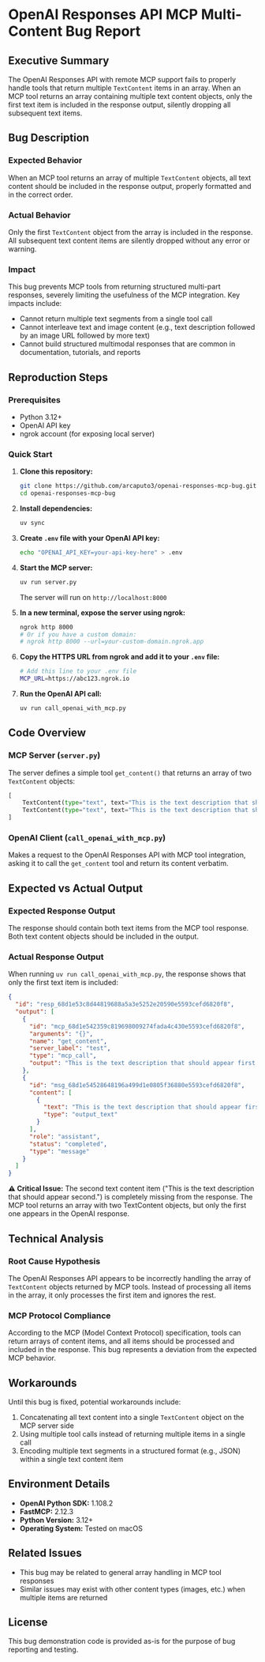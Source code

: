 # OpenAI Responses API MCP Multi-Content Bug Report

## Executive Summary

The OpenAI Responses API with remote MCP support fails to properly handle tools that return multiple `TextContent` items in an array. When an MCP tool returns an array containing multiple text content objects, only the first text item is included in the response output, silently dropping all subsequent text items.

## Bug Description

### Expected Behavior
When an MCP tool returns an array of multiple `TextContent` objects, all text content should be included in the response output, properly formatted and in the correct order.

### Actual Behavior
Only the first `TextContent` object from the array is included in the response. All subsequent text content items are silently dropped without any error or warning.

### Impact
This bug prevents MCP tools from returning structured multi-part responses, severely limiting the usefulness of the MCP integration. Key impacts include:
- Cannot return multiple text segments from a single tool call
- Cannot interleave text and image content (e.g., text description followed by an image URL followed by more text)
- Cannot build structured multimodal responses that are common in documentation, tutorials, and reports

## Reproduction Steps

### Prerequisites
- Python 3.12+
- OpenAI API key
- ngrok account (for exposing local server)

### Quick Start

1. **Clone this repository:**
    ```bash
    git clone https://github.com/arcaputo3/openai-responses-mcp-bug.git
    cd openai-responses-mcp-bug
    ```

2. **Install dependencies:**
    ```bash
    uv sync
    ```

3. **Create `.env` file with your OpenAI API key:**
    ```bash
    echo "OPENAI_API_KEY=your-api-key-here" > .env
    ```

4. **Start the MCP server:**
    ```bash
    uv run server.py
    ```
    The server will run on `http://localhost:8000`

5. **In a new terminal, expose the server using ngrok:**
    ```bash
    ngrok http 8000
    # Or if you have a custom domain:
    # ngrok http 8000 --url=your-custom-domain.ngrok.app
    ```

6. **Copy the HTTPS URL from ngrok and add it to your `.env` file:**
    ```bash
    # Add this line to your .env file
    MCP_URL=https://abc123.ngrok.io
    ```

7. **Run the OpenAI API call:**
    ```bash
    uv run call_openai_with_mcp.py
    ```

## Code Overview

### MCP Server (`server.py`)
The server defines a simple tool `get_content()` that returns an array of two `TextContent` objects:
```python
[
    TextContent(type="text", text="This is the text description that should appear first."),
    TextContent(type="text", text="This is the text description that should appear second.")
]
```

### OpenAI Client (`call_openai_with_mcp.py`)
Makes a request to the OpenAI Responses API with MCP tool integration, asking it to call the `get_content` tool and return its content verbatim.

## Expected vs Actual Output

### Expected Response Output
The response should contain both text items from the MCP tool response. Both text content objects should be included in the output.

### Actual Response Output
When running `uv run call_openai_with_mcp.py`, the response shows that only the first text item is included:

```json
{
  "id": "resp_68d1e53c8d44819688a5a3e5252e20590e5593cefd6820f8",
  "output": [
    {
      "id": "mcp_68d1e542359c819698009274fada4c430e5593cefd6820f8",
      "arguments": "{}",
      "name": "get_content",
      "server_label": "test",
      "type": "mcp_call",
      "output": "This is the text description that should appear first."
    },
    {
      "id": "msg_68d1e54528648196a499d1e0805f36880e5593cefd6820f8",
      "content": [
        {
          "text": "This is the text description that should appear first.",
          "type": "output_text"
        }
      ],
      "role": "assistant",
      "status": "completed",
      "type": "message"
    }
  ]
}
```

**⚠️ Critical Issue:** The second text content item ("This is the text description that should appear second.") is completely missing from the response. The MCP tool returns an array with two TextContent objects, but only the first one appears in the OpenAI response.

## Technical Analysis

### Root Cause Hypothesis
The OpenAI Responses API appears to be incorrectly handling the array of `TextContent` objects returned by MCP tools. Instead of processing all items in the array, it only processes the first item and ignores the rest.

### MCP Protocol Compliance
According to the MCP (Model Context Protocol) specification, tools can return arrays of content items, and all items should be processed and included in the response. This bug represents a deviation from the expected MCP behavior.

## Workarounds

Until this bug is fixed, potential workarounds include:
1. Concatenating all text content into a single `TextContent` object on the MCP server side
2. Using multiple tool calls instead of returning multiple items in a single call
3. Encoding multiple text segments in a structured format (e.g., JSON) within a single text content item

## Environment Details

- **OpenAI Python SDK:** 1.108.2
- **FastMCP:** 2.12.3
- **Python Version:** 3.12+
- **Operating System:** Tested on macOS

## Related Issues

- This bug may be related to general array handling in MCP tool responses
- Similar issues may exist with other content types (images, etc.) when multiple items are returned

## License

This bug demonstration code is provided as-is for the purpose of bug reporting and testing.
